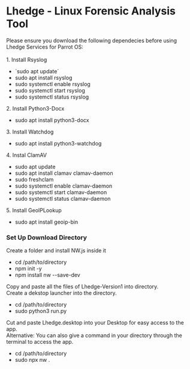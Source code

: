 <h1>Lhedge - Linux Forensic Analysis Tool</h1>
Please ensure you download the following dependecies before using Lhedge Services for Parrot OS:
<br><br>
1. Install Rsyslog
<ul>
 <li>`sudo apt update`</li>
 <li>sudo apt install rsyslog</li>
 <li>sudo systemctl enable rsyslog</li>
 <li>sudo systemctl start rsyslog</li>
 <li>sudo systemctl status rsyslog</li>
</ul>
2. Install Python3-Docx
<ul>
 <li>sudo apt install python3-docx</li>
</ul>
3. Install Watchdog
<ul>
 <li>sudo apt install python3-watchdog</li>
</ul>
4. Instal ClamAV
<ul>
 <li>sudo apt update</li>
 <li>sudo apt install clamav clamav-daemon</li>
 <li>sudo freshclam</li>
 <li>sudo systemctl enable clamav-daemon</li>
 <li>sudo systemctl start clamav-daemon</li>
 <li>sudo systemctl status clamav-daemon</li>
</ul>
5. Install GeoIPLookup
<ul>
 <li>sudo apt install geoip-bin</li>
</ul>
<h3>Set Up Download Directory</h3>
Create a folder and install NW.js inside it
<ul>
 <li>cd /path/to/directory</li>
 <li>npm init -y</li>
 <li>npm install nw --save-dev</li>
</ul>
Copy and paste all the files of Lhedge-Version1 into directory.
<br>
Create a dekstop launcher into the directory. 
<ul>
 <li>cd /path/to/directory</li>
 <li>sudo python3 run.py</li>
</ul>
Cut and paste Lhedge.desktop into your Desktop for easy access to the app.
<br>
Alternative: You can also give a command in your directory through the terminal to access the app.
<ul>
 <li>cd /path/to/directory</li>
 <li>sudo npx nw .</li>
</ul>
<br>
